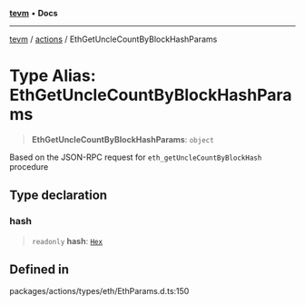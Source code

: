 [**tevm**](../../README.md) • **Docs**

***

[tevm](../../modules.md) / [actions](../README.md) / EthGetUncleCountByBlockHashParams

# Type Alias: EthGetUncleCountByBlockHashParams

> **EthGetUncleCountByBlockHashParams**: `object`

Based on the JSON-RPC request for `eth_getUncleCountByBlockHash` procedure

## Type declaration

### hash

> `readonly` **hash**: [`Hex`](Hex.md)

## Defined in

packages/actions/types/eth/EthParams.d.ts:150
